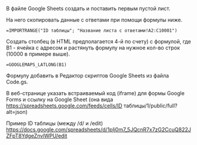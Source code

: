 В файле Google Sheets создать и поставить первым пустой лист.

На него скопировать данные с ответами при помощи формулы ниже.

```
=IMPORTRANGE("ID таблицы"; "Название листа с ответами!A2:C10001")
```

Создать столбец (в HTML предполагается 4-й по счету) с формулой, где B1 - ячейка с адресом и растянуть формулу на нужное кол-во строк (10000 в примере выше).

```
=GOOGLEMAPS_LATLONG(B1)
```

Формулу добавить в Редактор скриптов Google Sheets из файла Code.gs.

В веб-странице указать встраиваемый код (iframe) для формы Google Forms и ссылку на Google Sheet (она вида https://spreadsheets.google.com/feeds/cells/ID таблицы/1/public/full?alt=json)

Пример ID таблицы (между /d/ и /edit) https://docs.google.com/spreadsheets/d/1pIj0m7_5JQcnR7x7zG2CcuQ822JZFpT8YdgeZnvlWPU/edit
